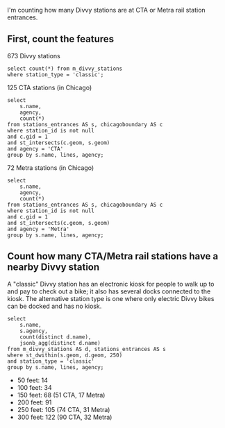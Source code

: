 I'm counting how many Divvy stations are at CTA or Metra rail station entrances. 

## First, count the features
673 Divvy stations

````
select count(*) from m_divvy_stations
where station_type = 'classic';
````

125 CTA stations (in Chicago)
````
select 
	s.name, 
	agency,
	count(*) 
from stations_entrances AS s, chicagoboundary AS c
where station_id is not null
and c.gid = 1
and st_intersects(c.geom, s.geom)
and agency = 'CTA'
group by s.name, lines, agency;
````

72 Metra stations (in Chicago)
````
select 
	s.name, 
	agency,
	count(*) 
from stations_entrances AS s, chicagoboundary AS c
where station_id is not null
and c.gid = 1
and st_intersects(c.geom, s.geom)
and agency = 'Metra'
group by s.name, lines, agency;
````

## Count how many CTA/Metra rail stations have a nearby Divvy station

A "classic" Divvy station has an electronic kiosk for people to walk up to and pay to check out a bike; it also has several docks connected to the kiosk. The alternative station type is one where only electric Divvy bikes can be docked and has no kiosk. 

````
select 
	s.name,
	s.agency,
	count(distinct d.name),
	jsonb_agg(distinct d.name)
from m_divvy_stations AS d, stations_entrances AS s
where st_dwithin(s.geom, d.geom, 250)
and station_type = 'classic'
group by s.name, lines, agency;
````

- 50 feet: 14
- 100 feet: 34
- 150 feet: 68 (51 CTA, 17 Metra)
- 200 feet: 91
- 250 feet: 105 (74 CTA, 31 Metra)
- 300 feet: 122 (90 CTA, 32 Metra)
